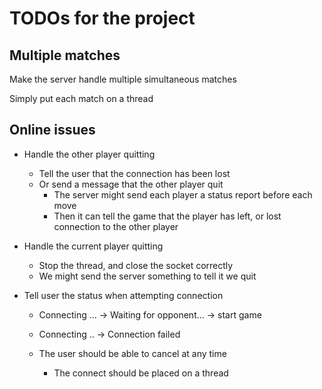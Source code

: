 # TODOs for the project

## Multiple matches
Make the server handle multiple simultaneous matches

Simply put each match on a thread

## Online issues
* Handle the other player quitting
    * Tell the user that the connection has been lost
    * Or send a message that the other player quit
        * The server might send each player a status report before each move
        * Then it can tell the game that the player has left, or lost connection to the other player

* Handle the current player quitting
    * Stop the thread, and close the socket correctly
    * We might send the server something to tell it we quit

* Tell user the status when attempting connection
    * Connecting ... -> Waiting for opponent... -> start game
    * Connecting .. -> Connection failed

    * The user should be able to cancel at any time
        * The connect should be placed on a thread

